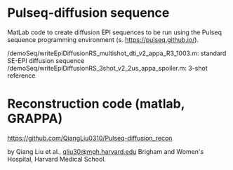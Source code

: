 # Pulseq-diffusion sequence

MatLab code to create diffusion EPI sequences to be run using the Pulseq sequence programming environment 
(s. https://pulseq.github.io/).

/demoSeq/writeEpiDiffusionRS_multishot_dti_v2_appa_R3_1003.m: 
standard SE-EPI diffusion sequence
/demoSeq/writeEpiDiffusionRS_3shot_v2_2us_appa_spoiler.m: 
3-shot reference

# Reconstruction code (matlab, GRAPPA)
https://github.com/QiangLiu0310/Pulseq-diffusion_recon

by Qiang Liu et al., 
qliu30@mgh.harvard.edu
Brigham and Women's Hospital, Harvard Medical School.
